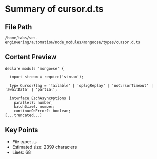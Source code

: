 # Summary of cursor.d.ts
  
## File Path
`/home/tabs/seo-engineering/automation/node_modules/mongoose/types/cursor.d.ts`

## Content Preview
```
declare module 'mongoose' {

  import stream = require('stream');

  type CursorFlag = 'tailable' | 'oplogReplay' | 'noCursorTimeout' | 'awaitData' | 'partial';

  interface EachAsyncOptions {
    parallel?: number;
    batchSize?: number;
    continueOnError?: boolean;
[...truncated...]
```

## Key Points
- File type: .ts
- Estimated size: 2399 characters
- Lines: 68
